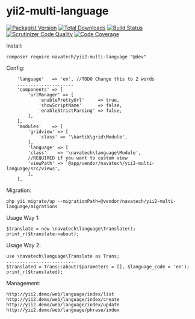 # yii2-multi-language

[![Packagist Version](https://img.shields.io/packagist/v/navatech/yii2-multi-language.svg?style=flat)](https://packagist.org/packages/navatech/yii2-multi-language)
[![Total Downloads](https://img.shields.io/packagist/dt/navatech/yii2-multi-language.svg?style=flat)](https://packagist.org/packages/navatech/yii2-multi-language)
[![Build Status](https://travis-ci.org/navatech/yii2-multi-language.svg?branch=master)](https://travis-ci.org/navatech/yii2-multi-language)
[![Scrutinizer Code Quality](https://scrutinizer-ci.com/g/navatech/yii2-multi-language/badges/quality-score.png?b=master)](https://scrutinizer-ci.com/g/navatech/yii2-multi-language/?branch=master)
[![Code Coverage](https://scrutinizer-ci.com/g/navatech/yii2-multi-language/badges/coverage.png?b=master)](https://scrutinizer-ci.com/g/navatech/yii2-multi-language/?branch=master)


Install:
````
composer require navatech/yii2-multi-language "@dev"
````
Config:
````
    'language'   => 'en', //TODO Change this to 2 words
    .....................
    'components' => [
        'urlManager' => [
            'enablePrettyUrl'     => true,
            'showScriptName'      => false,
            'enableStrictParsing' => false,
        ],
    ],
    'modules'    => [
        'gridview' => [
            'class' => '\kartik\grid\Module',
        ],
        'language' => [
        'class'    => '\navatech\language\Module',
        //REQUIRED if you want to custom view
        'viewPath' => '@app/vendor/navatech/yii2-multi-language/src/views',
        ],
    ],
````
Migration:
```
php yii migrate/up --migrationPath=@vendor/navatech/yii2-multi-language/migrations
```
Usage Way 1:
````
$translate = new \navatech\language\Translate();
print_r($translate->about);
````
Usage Way 2:
````
use \navatech\language\Translate as Trans;
..........................
$translated = Trans::about($parameters = [], $language_code = 'en');
print_r($translated);
````
Management:
````
http://yii2.demo/web/language/index/list
http://yii2.demo/web/language/index/create
http://yii2.demo/web/language/index/update
http://yii2.demo/web/language/phrase/index
````